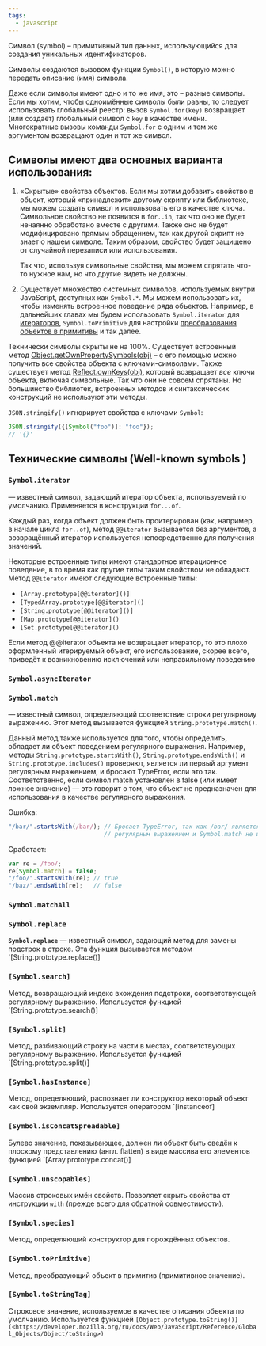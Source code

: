```yaml
---
tags:
  - javascript
---
```

Символ (symbol) – примитивный тип данных, использующийся для создания уникальных идентификаторов.

Символы создаются вызовом функции `Symbol()`, в которую можно передать описание (имя) символа.

Даже если символы имеют одно и то же имя, это – разные символы. Если мы хотим, чтобы одноимённые символы были равны, то следует использовать глобальный реестр: вызов `Symbol.for(key)` возвращает (или создаёт) глобальный символ с `key` в качестве имени. Многократные вызовы команды `Symbol.for` с одним и тем же аргументом возвращают один и тот же символ.

## Символы имеют два основных варианта использования:

1. «Скрытые» свойства объектов. Если мы хотим добавить свойство в объект, который «принадлежит» другому скрипту или библиотеке, мы можем создать символ и использовать его в качестве ключа. Символьное свойство не появится в `for..in`, так что оно не будет нечаянно обработано вместе с другими. Также оно не будет модифицировано прямым обращением, так как другой скрипт не знает о нашем символе. Таким образом, свойство будет защищено от случайной перезаписи или использования.
   
   Так что, используя символьные свойства, мы можем спрятать что-то нужное нам, но что другие видеть не должны.
   
2. Существует множество системных символов, используемых внутри JavaScript, доступных как `Symbol.*`. Мы можем использовать их, чтобы изменять встроенное поведение ряда объектов. Например, в дальнейших главах мы будем использовать `Symbol.iterator` для [итераторов](https://learn.javascript.ru/iterable), `Symbol.toPrimitive` для настройки [преобразования объектов в примитивы](https://learn.javascript.ru/object-toprimitive) и так далее.


Технически символы скрыты не на 100%. Существует встроенный метод [Object.getOwnPropertySymbols(obj)](https://developer.mozilla.org/ru/docs/Web/JavaScript/Reference/Global_Objects/Object/getOwnPropertySymbols) – с его помощью можно получить все свойства объекта с ключами-символами. Также существует метод [Reflect.ownKeys(obj)](https://developer.mozilla.org/ru/docs/Web/JavaScript/Reference/Global_Objects/Reflect/ownKeys), который возвращает _все_ ключи объекта, включая символьные. Так что они не совсем спрятаны. Но большинство библиотек, встроенных методов и синтаксических конструкций не используют эти методы.

`JSON.stringify()` игнорирует свойства с ключами `Symbol`:

```jsx
JSON.stringify({[Symbol("foo")]: "foo"});
// '{}'
```

## Технические символы (Well-known symbols )

### `Symbol.iterator` 
— известный символ, задающий итератор объекта, используемый по умолчанию. Применяется в конструкции `for...of`.

Каждый раз, когда объект должен быть проитерирован (как, например, в начале цикла `for..of`), метод `@@iterator` вызывается без аргументов, а возвращённый итератор используется непосредственно для получения значений.

Некоторые встроенные типы имеют стандартное итерационное поведение, в то время как другие типы таким свойством не обладают. Метод `@@iterator` имеют следующие встроенные типы:
- `[Array.prototype[@@iterator]()]`
- `[TypedArray.prototype[@@iterator]()`
- `[String.prototype[@@iterator]()]`
- `[Map.prototype[@@iterator]()`
- `[Set.prototype[@@iterator]()`

Если метод @@iterator объекта не возвращает итератор, то это плохо оформленный итерируемый объект, его использование, скорее всего, приведёт к возникновению исключений или неправильному поведению

### `Symbol.asyncIterator`

### `Symbol.match`
— известный символ, определяющий соответствие строки регулярному выражению. Этот метод вызывается функцией `String.prototype.match()`.

Данный метод также используется для того, чтобы определить, обладает ли объект поведением регулярного выражения. Например, методы `String.prototype.startsWith()`, `String.prototype.endsWith()` и `String.prototype.includes()` проверяют, является ли первый аргумент регулярным выражением, и бросают TypeError, если это так. Соответственно, если символ match установлен в false (или имеет ложное значение) — это говорит о том, что объект не предназначен для использования в качестве регулярного выражения.

Ошибка:

```jsx
"/bar/".startsWith(/bar/); // Бросает TypeError, так как /bar/ является
                           // регулярным выражением и Symbol.match не изменён.
```

Сработает:

```jsx
var re = /foo/;
re[Symbol.match] = false;
"/foo/".startsWith(re); // true
"/baz/".endsWith(re);   // false
```

### `Symbol.matchAll`
### `Symbol.replace`

**`Symbol.replace`** — известный символ, задающий метод для замены подстрок в строке. Эта функция вызывается методом `[String.prototype.replace()]

### `[Symbol.search]`

Метод, возвращающий индекс вхождения подстроки, соответствующей регулярному выражению. Используется функцией `[String.prototype.search()]

### `[Symbol.split]`

Метод, разбивающий строку на части в местах, соответствующих регулярному выражению. Используется функцией `[String.prototype.split()]

### `[Symbol.hasInstance]`

Метод, определяющий, распознает ли конструктор некоторый объект как свой экземпляр. Используется оператором `[instanceof]

### `[Symbol.isConcatSpreadable]`
Булево значение, показывающее, должен ли объект быть сведён к плоскому представлению (англ. flatten) в виде массива его элементов функцией `[Array.prototype.concat()]

### `[Symbol.unscopables]`
Массив строковых имён свойств. Позволяет скрыть свойства от инструкции `with` (прежде всего для обратной совместимости).

### `[Symbol.species]`

Метод, определяющий конструктор для порождённых объектов.

### `[Symbol.toPrimitive]`

Метод, преобразующий объект в примитив (примитивное значение).

### `[Symbol.toStringTag]`

Строковое значение, используемое в качестве описания объекта по умолчанию. Используется функцией `[Object.prototype.toString()](<https://developer.mozilla.org/ru/docs/Web/JavaScript/Reference/Global_Objects/Object/toString>)`
